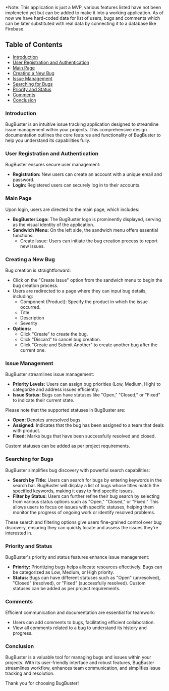 *Note: This application is just a MVP, various features listed have not been impleneted yet but can be added to make it into a working application.
As of now we have hard-coded data for list of users, bugs and comments which can be later substituted with real data by connecting it to a database like Firebase.

## Table of Contents
- [Introduction](#introduction)
- [User Registration and Authentication](#user-registration-and-authentication)
- [Main Page](#main-page)
- [Creating a New Bug](#creating-a-new-bug)
- [Issue Management](#issue-management)
- [Searching for Bugs](#searching-for-bugs)
- [Priority and Status](#priority-and-status)
- [Comments](#comments)
- [Conclusion](#conclusion)

### Introduction
BugBuster is an intuitive issue tracking application designed to streamline issue management within your projects. This comprehensive design documentation outlines the core features and functionality of BugBuster to help you understand its capabilities fully.

### User Registration and Authentication
BugBuster ensures secure user management:

- **Registration:** New users can create an account with a unique email and password.
- **Login:** Registered users can securely log in to their accounts.

### Main Page
Upon login, users are directed to the main page, which includes:
- **BugBuster Logo:** The BugBuster logo is prominently displayed, serving as the visual identity of the application.
- **Sandwich Menu:** On the left side, the sandwich menu offers essential functions:
  - Create Issue: Users can initiate the bug creation process to report new issues.

### Creating a New Bug
Bug creation is straightforward:
- Click on the "Create Issue" option from the sandwich menu to begin the bug creation process.
- Users are redirected to a page where they can input bug details, including:
  - Component (Product): Specify the product in which the issue occurred.
  - Title
  - Description
  - Severity
- **Options:**
  - Click "Create" to create the bug.
  - Click "Discard" to cancel bug creation.
  - Click "Create and Submit Another" to create another bug after the current one.

### Issue Management
BugBuster streamlines issue management:
- **Priority Levels:** Users can assign bug priorities (Low, Medium, High) to categorize and address issues efficiently.
- **Issue Status:** Bugs can have statuses like "Open," "Closed," or "Fixed" to indicate their current state.

Please note that the supported statuses in BugBuster are:
- **Open:** Denotes unresolved bugs.
- **Assigned:** Indicates that the bug has been assigned to a team that deals with product.
- **Fixed:** Marks bugs that have been successfully resolved and closed.
  
Custom statuses can be added as per project requirements.

### Searching for Bugs
BugBuster simplifies bug discovery with powerful search capabilities:
- **Search by Title:** Users can search for bugs by entering keywords in the search bar. BugBuster will display a list of bugs whose titles match the specified keywords, making it easy to find specific issues.
- **Filter by Status:** Users can further refine their bug search by selecting from various status options such as "Open," "Closed," or "Fixed." This allows users to focus on issues with specific statuses, helping them monitor the progress of ongoing work or identify resolved problems.
  
These search and filtering options give users fine-grained control over bug discovery, ensuring they can quickly locate and assess the issues they're interested in.

### Priority and Status
BugBuster's priority and status features enhance issue management:
- **Priority:** Prioritizing bugs helps allocate resources effectively. Bugs can be categorized as Low, Medium, or High priority.
- **Status:** Bugs can have different statuses such as "Open" (unresolved), "Closed" (resolved), or "Fixed" (successfully resolved). Custom statuses can be added as per project requirements.

### Comments
Efficient communication and documentation are essential for teamwork:
- Users can add comments to bugs, facilitating efficient collaboration.
- View all comments related to a bug to understand its history and progress.

### Conclusion
BugBuster is a valuable tool for managing bugs and issues within your projects. With its user-friendly interface and robust features, BugBuster streamlines workflow, enhances team communication, and simplifies issue tracking and resolution.

Thank you for choosing BugBuster!
